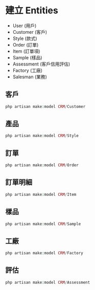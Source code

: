 # 建立 Entities

* User (用戶)
* Customer (客戶)
* Style (款式)
* Order (訂單)
* Item (訂單項)
* Sample (樣品)
* Assessment (客戶信用評估)
* Factory (工廠)
* Salesman (業務)

## 客戶

```php
php artisan make:model CRM/Customer
```

## 產品

```php
php artisan make:model CRM/Style
```

## 訂單

```php
php artisan make:model CRM/Order
```
## 訂單明細

```php
php artisan make:model CRM/Item
```

## 樣品

```php
php artisan make:model CRM/Sample
```

## 工廠

```php
php artisan make:model CRM/Factory
```

## 評估
```php
php artisan make:model CRM/Assessment
```